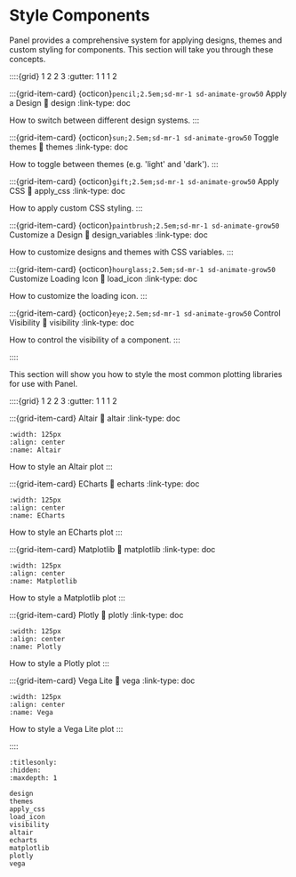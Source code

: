 # Style Components

Panel provides a comprehensive system for applying designs, themes and custom styling for components.
This section will take you through these concepts.

::::{grid} 1 2 2 3
:gutter: 1 1 1 2

:::{grid-item-card} {octicon}`pencil;2.5em;sd-mr-1 sd-animate-grow50` Apply a Design
:link: design
:link-type: doc

How to switch between different design systems.
:::

:::{grid-item-card} {octicon}`sun;2.5em;sd-mr-1 sd-animate-grow50` Toggle themes
:link: themes
:link-type: doc

How to toggle between themes (e.g. 'light' and 'dark').
:::

:::{grid-item-card} {octicon}`gift;2.5em;sd-mr-1 sd-animate-grow50` Apply CSS
:link: apply_css
:link-type: doc

How to apply custom CSS styling.
:::

:::{grid-item-card} {octicon}`paintbrush;2.5em;sd-mr-1 sd-animate-grow50` Customize a Design
:link: design_variables
:link-type: doc

How to customize designs and themes with CSS variables.
:::

:::{grid-item-card} {octicon}`hourglass;2.5em;sd-mr-1 sd-animate-grow50` Customize Loading Icon
:link: load_icon
:link-type: doc

How to customize the loading icon.
:::

:::{grid-item-card} {octicon}`eye;2.5em;sd-mr-1 sd-animate-grow50` Control Visibility
:link: visibility
:link-type: doc

How to control the visibility of a component.
:::

::::

This section will show you how to style the most common plotting libraries for use with Panel.

::::{grid} 1 2 2 3
:gutter: 1 1 1 2

:::{grid-item-card} Altair
:link: altair
:link-type: doc

```{image} ../../_static/logos/altair-logo.png
:width: 125px
:align: center
:name: Altair
```

How to style an Altair plot
:::

:::{grid-item-card} ECharts
:link: echarts
:link-type: doc

```{image} ../../_static/logos/echarts-logo.png
:width: 125px
:align: center
:name: ECharts
```

How to style an ECharts plot
:::

:::{grid-item-card} Matplotlib
:link: matplotlib
:link-type: doc

```{image} ../../_static/logos/matplotlib-logo.png
:width: 125px
:align: center
:name: Matplotlib
```

How to style a Matplotlib plot
:::

:::{grid-item-card} Plotly
:link: plotly
:link-type: doc

```{image} ../../_static/logos/plotly-logo.png
:width: 125px
:align: center
:name: Plotly
```

How to style a Plotly plot
:::

:::{grid-item-card} Vega Lite
:link: vega
:link-type: doc

```{image} ../../_static/logos/vegalite-logo.png
:width: 125px
:align: center
:name: Vega
```

How to style a Vega Lite plot
:::

::::

```{toctree}
:titlesonly:
:hidden:
:maxdepth: 1

design
themes
apply_css
load_icon
visibility
altair
echarts
matplotlib
plotly
vega
```
